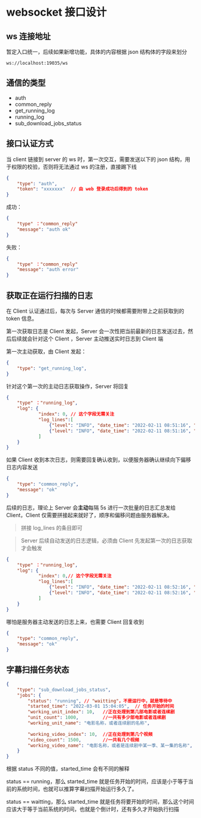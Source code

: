 # websocket 接口设计

## ws 连接地址

暂定入口统一，后续如果新增功能，具体的内容根据 json 结构体的字段来划分

`ws://localhost:19035/ws`

## 通信的类型

* auth
* common_reply
* get_running_log
* running_log
* sub_download_jobs_status

## 接口认证方式

当 client 链接到 server 的 ws 时，第一次交互，需要发送以下的 json 结构，用于权限的校验，否则将无法通过 ws 的注册，直接踢下线

```json
{
	"type": "auth",
	"token": "xxxxxxx"	// 由 web 登录成功后得到的 token
}
```

成功：

```json
{
    "type" ："common_reply"
	"message": "auth ok"
}
```

失败：

```json
{
    "type" ："common_reply"
	"message": "auth error"
}
```

## 获取正在运行扫描的日志

在 Client 认证通过后，每次与 Server 通信的时候都需要附带上之前获取到的 token 信息。

第一次获取日志是 Client 发起，Server 会一次性把当前最新的日志发送过去，然后后续就会针对这个 Client ，Server 主动推送实时日志到 Client 端

第一次主动获取，由 Client 发起：

```json
{
	"type": "get_running_log",
}
```

针对这个第一次的主动日志获取操作，Server 将回复

```json
{
	"type" ："running_log",
    "log": {
    		"index": 0,	// 这个字段无需关注
    		"log_lines":[
                {"level": "INFO", "date_time": "2022-02-11 08:51:16", "content": "ChineseSubFinder Version: unknow"},
                {"level": "INFO", "date_time": "2022-02-11 08:51:16", "content": "Need do Setup"}
            ]
	}
}
```

如果 Client 收到本次日志，则需要回复确认收到，以便服务器确认继续向下偏移日志内容发送

```json
{
	"type": "common_reply",
	"message": "ok"
}
```

后续的日志，理论上 Server 会**主动**每隔 5s 进行一次批量的日志汇总发给 Client，Client 仅需要拼接起来就好了，顺序和偏移问题由服务器解决。

> 拼接 log_lines 的条目即可

> Server 后续自动发送的日志逻辑，必须由 Client 先发起第一次的日志获取才会触发

```json
{
    "type" ："running_log",
	"log": {
			"index": 0,// 这个字段无需关注
			"log_lines":[
                {"level": "INFO", "date_time": "2022-02-11 08:52:16", "content": "123"},
                {"level": "INFO", "date_time": "2022-02-11 08:52:16", "content": "456"}
            ]
	}
}
```

哪怕是服务器主动发送的日志上来，也需要 Client 回复收到

```json
{
	"type": "common_reply",
	"message": "ok"
}
```

## 字幕扫描任务状态

```json
{
	"type": "sub_download_jobs_status",
	"jobs": {
        "status": "running", // "waitting"，不是运行中，就是等待中
        "started_time": "2022-03-01 15:04:05",	// 任务开始的时间
        "working_unit_index": 10,	//正在处理到第几部电影或者连续剧
        "unit_count": 1000,			//一共有多少部电影或者连续剧
        "working_unit_name": "电影名称，或者连续剧的名称",
        
        "working_video_index": 10,	//正在处理到第几个视频
        "video_count": 1500,		//一共有几个视频
        "working_video_name": "电影名称，或者是连续剧中某一季、某一集的名称",	//正在处理到第几个视频
    }
}
```

根据 status 不同的值，started_time 会有不同的解释

status == running，那么 started_time 就是任务开始的时间，应该是小于等于当前的系统时间，也就可以推算字幕扫描开始运行多久了。

status == waitting，那么 started_time 就是任务将要开始的时间，那么这个时间应该大于等于当前系统的时间，也就是个倒计时，还有多久才开始执行扫描
